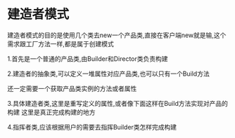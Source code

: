 建造者模式
========

建造者模式的目的是使用几个类去new一个产品类,直接在客户端new就是输,这个需求跟工厂方法一样,都是属于创建模式

1.首先是一个普通的产品类,由Builder和Director类负责构建

2.建造者的抽象类,可以定义一堆属性对应产品类,也可以只有一个Build方法

还一定需要一个获取产品类实例的方法或者属性

3.具体建造者类,这里是重写定义的属性,或者像下面这样在Build方法实现对产品的构建
这里是真正完成构建的地方

4.指挥者类,应该根据用户的需要去指挥Builder类怎样完成构建